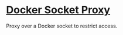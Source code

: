 # [Docker Socket Proxy](https://github.com/Tecnativa/docker-socket-proxy)

Proxy over a Docker socket to restrict access.
